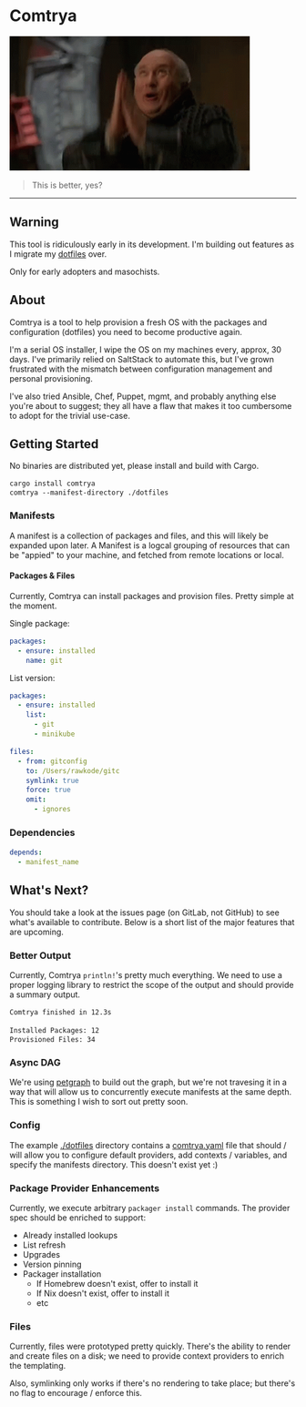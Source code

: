 # Comtrya

![Comtrya](/Comtrya.gif "Hello")

> This is better, yes?

---

## Warning

This tool is ridiculously early in its development. I'm building out features as I migrate my [dotfiles](https://gitlab.com/rawkode/rawkode) over.

Only for early adopters and masochists.

## About

Comtrya is a tool to help provision a fresh OS with the packages and configuration (dotfiles) you need to become productive again.

I'm a serial OS installer, I wipe the OS on my machines every, approx, 30 days. I've primarily relied on SaltStack to automate this, but I've grown frustrated with the mismatch between configuration management and personal provisioning.

I've also tried Ansible, Chef, Puppet, mgmt, and probably anything else you're about to suggest; they all have a flaw that makes it too cumbersome to adopt for the trivial use-case.

## Getting Started

No binaries are distributed yet, please install and build with Cargo.

```shell
cargo install comtrya
comtrya --manifest-directory ./dotfiles
```

### Manifests

A manifest is a collection of packages and files, and this will likely be expanded upon later. A Manifest is a logcal grouping of resources that can be "appied" to your machine, and fetched from remote locations or local.
#### Packages & Files

Currently, Comtrya can install packages and provision files. Pretty simple at the moment.

Single package:

```yaml
packages:
  - ensure: installed
    name: git
```

List version:

```yaml
packages:
  - ensure: installed
    list:
      - git
      - minikube
```

```yaml
files:
  - from: gitconfig
    to: /Users/rawkode/gitc
    symlink: true
    force: true
    omit:
      - ignores
```

### Dependencies

```yaml
depends:
  - manifest_name
```

## What's Next?

You should take a look at the issues page (on GitLab, not GitHub) to see what's available to contribute. Below is a short list of the major features that are upcoming.

### Better Output

Currently, Comtrya `println!`'s pretty much everything. We need to use a proper logging library to restrict the scope of the output and should provide a summary output.

```shell
Comtrya finished in 12.3s

Installed Packages: 12
Provisioned Files: 34
```

### Async DAG

We're using [petgraph]() to build out the graph, but we're not travesing it in a way that will allow us to concurrently execute manifests at the same depth. This is something I wish to sort out pretty soon.

### Config

The example [./dotfiles](./dotfiles) directory contains a [comtrya.yaml](./dotfiles/comtrya.yaml) file that should / will allow you to configure default providers, add contexts / variables, and specify the manifests directory. This doesn't exist yet :)

### Package Provider Enhancements

Currently, we execute arbitrary `packager install` commands. The provider spec should be enriched to support:

- Already installed lookups
- List refresh
- Upgrades
- Version pinning
- Packager installation
  - If Homebrew doesn't exist, offer to install it
  - If Nix doesn't exist, offer to install it
  - etc

### Files

Currently, files were prototyped pretty quickly. There's the ability to render and create files on a disk; we need to provide context providers to enrich the templating.

Also, symlinking only works if there's no rendering to take place; but there's no flag to encourage / enforce this.
